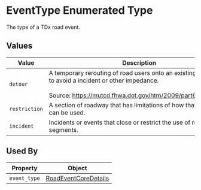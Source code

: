 # EventType Enumerated Type
The type of a TDx road event.

## Values
Value | Description
--- | ---
`detour` | A temporary rerouting of road users onto an existing trafficway to avoid a incident or other impedance.<br><br>Source: https://mutcd.fhwa.dot.gov/htm/2009/part6/part6c.htm
`restriction` | A section of roadway that has limitations of how that section can be used.
`incident` | Incidents or events that close or restrict the use of road segments.

## Used By
Property | Object
--- | ---
`event_type` | [RoadEventCoreDetails](/spec-content/objects/RoadEventCoreDetails.md)
